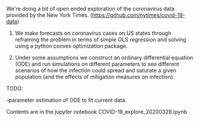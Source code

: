 We're doing a bit of open ended exploration of the coronavirus data provided by the New York Times. (https://github.com/nytimes/covid-19-data)

1. We make forecasts on coronavirus cases on US states through reframing the problem in terms of simple OLS regression and solving using a python convex optimization package.

2. Under some assumptions we construct an ordinary differential equation (ODE) and run simulations on different parameters to see different scenarios of how the infection could spread and saturate a given population (and the effects of mitigation measures on infection). 

TODO:

-parameter estimation of ODE to fit current data.

Contents are in the jupyter notebook COVID-19_explore_20200328.ipynb


